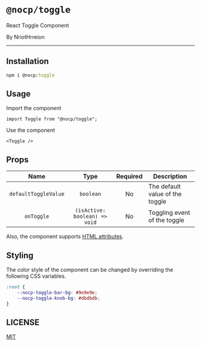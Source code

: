 # `@nocp/toggle`

React Toggle Component

By NriotHrreion

---

## Installation

```cmd
npm i @nocp/toggle
```

## Usage

Import the component

```tsx
import Toggle from "@nocp/toggle";
```

Use the component

```tsx
<Toggle />
```

## Props

|Name|Type|Required|Description|
|:---:|:---:|:---:|---|
|`defaultToggleValue`|`boolean`|No|The default value of the toggle|
|`onToggle`|`(isActive: boolean) => void`|No|Toggling event of the toggle|

Also, the component supports [HTML attributes](https://developer.mozilla.org/en-US/docs/Web/HTML/Attributes).

## Styling

The color style of the component can be changed by overriding the following CSS variables.

```css
:root {
    --nocp-toggle-bar-bg: #9e9e9e;
    --nocp-toggle-knob-bg: #dbdbdb;
}
```

## LICENSE

[MIT](./LICENSE)
